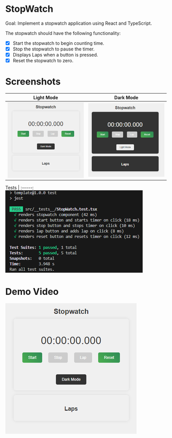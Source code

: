 # StopWatch
Goal: Implement a stopwatch application using React and TypeScript. 

The stopwatch should have the following functionality:

- [x] Start the stopwatch to begin counting time.
- [x] Stop the stopwatch to pause the timer.
- [x] Displays Laps when a button is pressed.
- [x] Reset the stopwatch to zero.

# Screenshots
Light Mode       | Dark Mode
:---------------:|:----------:
![](./src/assets/images/Stopwatch.png) | ![](./src/assets/images/Dark-Stopwatch.png)

Tests | 
:-----:
![](./src/assets/images/tests.png)

# Demo Video
[![StopWatch Video Demo](./src/assets/images/Stopwatch.png)](https://youtu.be/Z3zlbC5Vytk)
